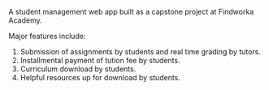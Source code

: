 A student management web app built as a capstone project at Findworka Academy.

Major features include:
1. Submission of assignments by students and real time grading by tutors.
2. Installmental payment of tution fee by students.
3. Curriculum download by students.
4. Helpful resources up for download by students.

